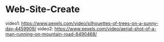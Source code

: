 # Web-Site-Create


video1: https://www.pexels.com/video/silhouettes-of-trees-on-a-sunny-day-4459909/
video2:  https://www.pexels.com/video/aerial-shot-of-a-man-running-on-mountain-road-8490468/
